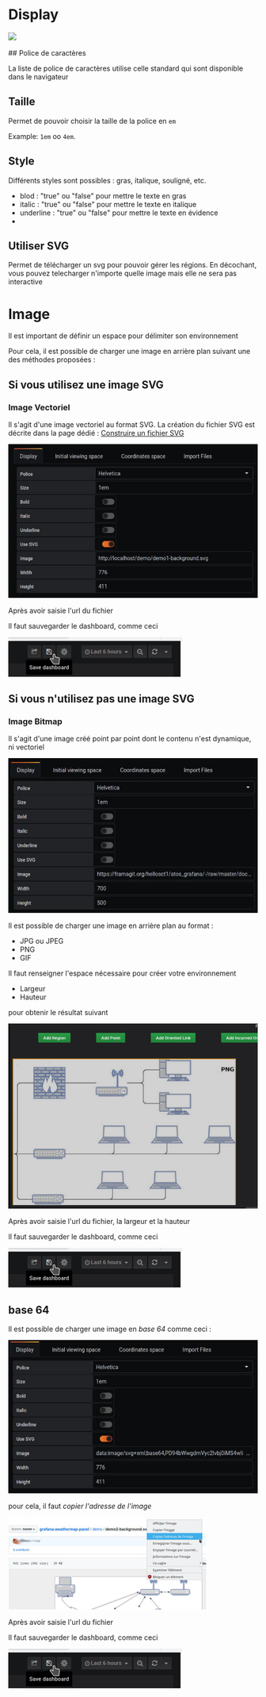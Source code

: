 
# Display
[![](../../resource/Go-back.png)](README.md)


## Police de caractères

La liste de police de caractères utilise celle standard qui sont disponible dans le navigateur


## Taille

Permet de pouvoir choisir la taille de la police  en `em`

Example: `1em` oo `4em`.

## Style

Différents styles sont possibles : gras, italique, souligné, etc.

- blod : "true" ou "false" pour mettre le texte en gras
- italic : "true" ou "false" pour mettre le texte en italique
- underline : "true" ou "false" pour mettre le texte en évidence
- 

## Utiliser SVG

Permet de télécharger un svg pour pouvoir gérer les régions. En décochant, vous pouvez telecharger n'importe quelle image mais elle ne sera pas interactive


# Image

Il est important de définir un espace pour délimiter son environnement

Pour cela, il est possible de charger une image en arrière plan suivant une des méthodes proposées : 

## Si vous utilisez une image SVG

### Image Vectoriel

Il s'agit d'une image vectoriel au format SVG. La création du fichier SVG est décrite dans la page dédié : [Construire un fichier SVG](../appendix/svg.md)

![display](../../screenshots/editor/display/svg-background.jpg)

Après avoir saisie l'url du fichier


Il faut sauvegarder le dashboard, comme ceci


![display](../../screenshots/editor/display/save-dashboard.jpg)


## Si vous n'utilisez pas une image SVG

### Image Bitmap

Il s'agit d'une image créé point par point dont le contenu n'est dynamique, ni vectoriel

![display](../../screenshots/editor/display/jpg-background.jpg)


Il est possible de charger une image en arrière plan au format : 

- JPG ou JPEG
- PNG
- GIF

Il faut renseigner l'espace nécessaire pour créer votre environnement

- Largeur
- Hauteur

pour obtenir le résultat suivant

![display](../../screenshots/editor/display/jpg-resultat.jpg)


Après avoir saisie l'url du fichier, la largeur et la hauteur


Il faut sauvegarder le dashboard, comme ceci


![display](../../screenshots/editor/display/save-dashboard.jpg)





## base 64

Il est possible de charger une image en *base 64* comme ceci : 


![display](../../screenshots/editor/display/base64-picture.jpg)


pour cela, il faut *copier l'adresse de l'image*

![display](../../screenshots/editor/display/base64-capture.jpg)




Après avoir saisie l'url du fichier



Il faut sauvegarder le dashboard, comme ceci


![display](../../screenshots/editor/display/save-dashboard.jpg)

